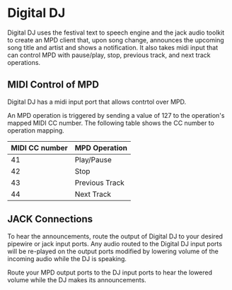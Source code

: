 # Digital DJ

Digital DJ uses the festival text to speech engine and the jack audio toolkit
to create an MPD client that, upon song change, announces the upcoming song
title and artist and shows a notification. It also takes midi input that can
control MPD with pause/play, stop, previous track, and next track operations.

## MIDI Control of MPD
Digital DJ has a midi input port that allows contrtol over MPD.

An MPD operation is triggered by sending a value of 127 to the operation's
mapped MIDI CC number. The following table shows the CC number to operation
mapping.

| MIDI CC number | MPD Operation  |
|----------------|----------------|
| 41             | Play/Pause     |
| 42             | Stop           |
| 43             | Previous Track |
| 44             | Next Track     |

## JACK Connections

To hear the announcements, route the output of Digital DJ to your
desired pipewire or jack input ports. Any audio routed to the Digital
DJ input ports will be re-played on the output ports modified by lowering
volume of the incoming audio while the DJ is speaking. 

Route your MPD output ports to the DJ input ports to hear the lowered volume while
the DJ makes its announcements. 
